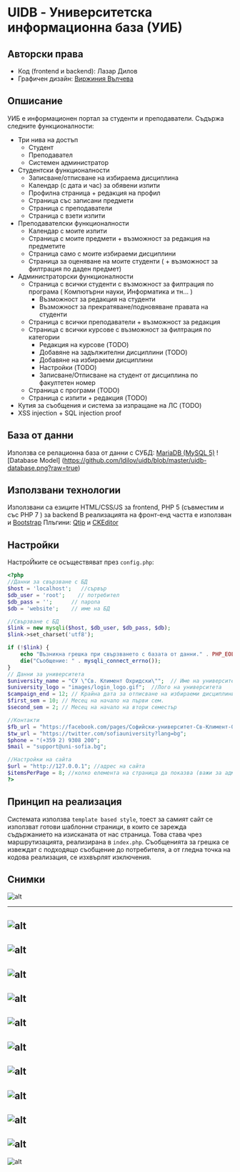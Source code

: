 # UIDB - Университетска информационна база (УИБ)
## Авторски права
- Код (frontend и backend): Лазар Дилов
- Графичен дизайн: [Виржиния Вълчева]

## Опшисание
УИБ е информационен портал за студенти и преподаватели.
Съдържа следните функционалности:
- Три нива на достъп
  - Студент
  - Преподавател
  - Системен администратор
- Студентски функционалности
  - Записване/отписване на избираема дисциплина
  - Календар (с дата и час) за обявени изпити
  - Профилна страница + редакция на профил
  - Страница със записани предмети
  - Страница с преподаватели
  - Страница с взети изпити
- Преподавателски функционалности
  - Календар с моите изпити
  - Страница с моите предмети + възможност за редакция на предметите
  - Страница само с моите избираеми дисциплини
  - Страница за оценяване на моите студенти ( + възможност за филтрация по даден предмет)
- Администраторски функционалности
  - Страница с всички студенти с възможност за филтрация по програма ( Компютърни науки, Информатика и тн... )
    - Възможност за редакция на студенти
    - Възможност за прекратяване/подновяване правата на студенти
  - Страница с всички преподаватели + възможност за редакция
  - Страница с всички курсове с възможност за филтрация по категории
    - Редакция на курсове (TODO)
    - Добавяне на задължителни дисциплини (TODO)
    - Добавяне на избираеми дисциплини
    - Настройки (TODO)
    - Записване/Отписване на студент от дисциплина по факултетен номер
  - Страница с програми (TODO)
  - Страница с изпити + редакция (TODO)
- Кутия за съобщения и система за изпращане на ЛС (TODO)
- XSS injection + SQL injection proof

## База от данни

Използва се релационна база от данни с СУБД: [MariaDB (MySQL 5)]
![Database Model] (https://github.com/ldilov/uidb/blob/master/uidb-database.png?raw=true)

## Използвани технологии
Използвани са езиците HTML/CSS/JS за frontend, PHP 5 (съвместим и със PHP 7 ) за backend
В реализацията на фронт-енд частта е използван и [Bootstrap]
Плъгини: [Qtip] и [CKEditor]

## Настройки
НастроЙките се осъществяват през `config.php`:
```php
<?php
//Данни за свързване с БД
$host = 'localhost';   //сървър
$db_user = 'root';	  // потребител
$db_pass = ''; 		// парола
$db = 'website';	// име на БД

//Свързване с БД
$link = new mysqli($host, $db_user, $db_pass, $db);
$link->set_charset('utf8');

if (!$link) {
    echo "Възникна грешка при свързването с базата от данни." . PHP_EOL;
    die("Съобщение: " . mysqli_connect_errno());
}
// Данни за университета
$university_name = "СУ \"Св. Климент Охридски\"";  // Име на университета
$university_logo = "images/login_logo.gif";  //Лого на университета
$campaign_end = 12; // Крайна дата за отписване на избираеми дисциплини - кампанията за записване започва в месеца, в който започва семесстъра
$first_sem = 10; // Месец на начало на първи сем.
$second_sem = 2; // Месец на начало на втори семестър

//Контакти
$fb_url = "https://facebook.com/pages/Софийски-университет-Св-Климент-Охридски/108126932554787";
$tw_url = "https://twitter.com/sofiauniversity?lang=bg";
$phone = "(+359 2) 9308 200";
$mail = "support@uni-sofia.bg";

//Настройки на сайта
$url = "http://127.0.0.1"; //адрес на сайта
$itemsPerPage = 8; //колко елемента на страница да показва (важи за админ панела)
?>
```

## Принцип на реализация
Системата използва `template based style`, тоест за самият сайт се използват готови шаблонни страници, в които се зарежда съдържанието
на изисканата от нас страница. Това става чрез маршрутизацията, реализирана в `index.php`.
Съобщенията за грешка се извеждат с подходящо съобщение до потребителя, а от гледна точка на кодова реализация, се изхвърлят изключения.

## Снимки
![alt](https://github.com/ldilov/uidb/blob/master/docs/chrome_2017-03-09_21-45-26.png?raw=true)
***


![alt](https://github.com/ldilov/uidb/blob/master/docs/chrome_2017-03-09_21-46-13.png?raw=true)
---


![alt](https://github.com/ldilov/uidb/blob/master/docs/chrome_2017-03-09_21-46-38.png?raw=true)
---


![alt](https://github.com/ldilov/uidb/blob/master/docs/chrome_2017-03-09_21-56-11.png?raw=true)
---


![alt](https://github.com/ldilov/uidb/blob/master/docs/chrome_2017-03-09_21-56-46.png?raw=true)
---


![alt](https://github.com/ldilov/uidb/blob/master/docs/chrome_2017-03-09_21-57-06.png?raw=true)
---


![alt](https://github.com/ldilov/uidb/blob/master/docs/chrome_2017-03-09_21-57-43.png?raw=true)
---


![alt](https://github.com/ldilov/uidb/blob/master/docs/chrome_2017-03-09_21-58-37.png?raw=true)
---


![alt](https://github.com/ldilov/uidb/blob/master/docs/chrome_2017-03-09_22-04-11.png?raw=true)
---


![alt](https://github.com/ldilov/uidb/blob/master/docs/chrome_2017-03-09_22-04-37.png?raw=true)
---


![alt](https://github.com/ldilov/uidb/blob/master/docs/chrome_2017-03-09_22-05-16.png?raw=true)
---


![alt](https://github.com/ldilov/uidb/blob/master/docs/chrome_2017-03-09_22-05-38.png?raw=true)

[MariaDB (MySQL 5)]: http://mariadb.org
[Bootstrap]: http://getbootstrap.com/
[Qtip]: http://qtip2.com/
[CKEditor]: http://ckeditor.com/
[Виржиния Вълчева]: https://www.behance.net/virzhiniyavalcheva
